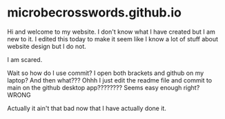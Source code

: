 # microbecrosswords.github.io

Hi and welcome to my website. I don't know what I have created but I am new to it. I edited this today to make it seem like I know a lot of stuff about website design but I do not.

I am scared.

Wait so how do I use commit? I open both brackets and github on my laptop? And then what??? Ohhh I just edit the readme file and commit to main on the github desktop app???????? Seems easy enough right? WRONG

Actually it ain't that bad now that I have actually done it.